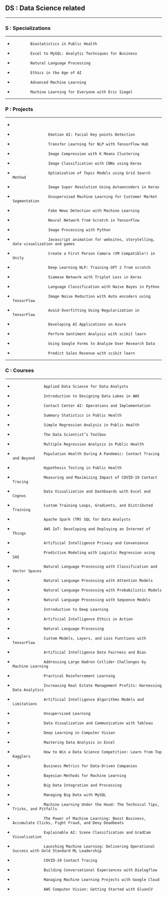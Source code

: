 ## DS : Data Science related
_____________________________
### S : Specializations
_____________________________
            
-             Biostatistics in Public Health
-             Excel to MySQL: Analytic Techniques for Business
-             Natural Language Processing
-             Ethics in the Age of AI
-             Advanced Machine Learning
-             Machine Learning for Everyone with Eric Siegel

      
_____________________________  
      
### P : Projects
_____________________________  
      
-                         
-                     Emotion AI: Facial Key points Detection
-                     Transfer Learning for NLP with TensorFlow Hub
-                     Image Compression with K Means Clustering
-                     Image Classification with CNNs using Keras
-                     Optimization of Topic Models using Grid Search Method
-                     Image Super Resolution Using Autoencoders in Keras
-                     Unsupervised Machine Learning for Customer Market Segmentation
-                     Fake News Detection with Machine Learning
-                     Neural Network from Scratch in TensorFlow
-                     Image Processing with Python
-                     Javascript animation for websites, storytelling, data visualization and games
-                     Create a First Person Camera (VM Compatible!) in Unity
-                     Deep Learning NLP: Training GPT 2 from scratch
-                     Siamese Network with Triplet Loss in Keras
-                     Language Classification with Naive Bayes in Python
-                     Image Noise Reduction with Auto encoders using TensorFlow
-                     Avoid Overfitting Using Regularization in TensorFlow
-                     Developing AI Applications on Azure
-                     Perform Sentiment Analysis with scikit learn
-                     Using Google Forms to Analyze User Research Data
-                     Predict Sales Revenue with scikit learn

_____________________________      
      
### C : Courses
_____________________________
      
-                   Applied Data Science for Data Analysts
-                   Introduction to Designing Data Lakes in AWS
-                   Contact Center AI: Operations and Implementation
-                   Summary Statistics in Public Health
-                   Simple Regression Analysis in Public Health
-                   The Data Scientist’s Toolbox
-                   Multiple Regression Analysis in Public Health
-                   Population Health During A Pandemic: Contact Tracing and Beyond
-                   Hypothesis Testing in Public Health
-                   Measuring and Maximizing Impact of COVID-19 Contact Tracing
-                   Data Visualization and Dashboards with Excel and Cognos
-                   Custom Training Loops, Gradients, and Distributed Training
-                   Apache Spark (TM) SQL for Data Analysts
-                   AWS IoT: Developing and Deploying an Internet of Things   
-                   Artificial Intelligence Privacy and Convenience
-                   Predictive Modeling with Logistic Regression using SAS
-                   Natural Language Processing with Classification and Vector Spaces
-                   Natural Language Processing with Attention Models
-                   Natural Language Processing with Probabilistic Models
-                   Natural Language Processing with Sequence Models
-                   Introduction to Deep Learning
-                   Artificial Intelligence Ethics in Action
-                   Natural Language Processing
-                   Custom Models, Layers, and Loss Functions with TensorFlow
-                   Artificial Intelligence Data Fairness and Bias
-                   Addressing Large Hadron Collider Challenges by Machine Learning
-                   Practical Reinforcement Learning
-                   Increasing Real Estate Management Profits: Harnessing Data Analytics
-                   Artificial Intelligence Algorithms Models and Limitations
-                   Unsupervised Learning
-                   Data Visualization and Communication with Tableau
-                   Deep Learning in Computer Vision
-                   Mastering Data Analysis in Excel
-                   How to Win a Data Science Competition: Learn from Top Kagglers
-                   Business Metrics for Data-Driven Companies
-                   Bayesian Methods for Machine Learning
-                   Big Data Integration and Processing
-                   Managing Big Data with MySQL
-                   Machine Learning Under the Hood: The Technical Tips, Tricks, and Pitfalls
-                   The Power of Machine Learning: Boost Business, Accumulate Clicks, Fight Fraud, and Deny Deadbeats
-                   Explainable AI: Scene Classification and GradCam Visualization
-                   Launching Machine Learning: Delivering Operational Success with Gold Standard ML Leadership
-                   COVID-19 Contact Tracing
-                   Building Conversational Experiences with Dialogflow
-                   Managing Machine Learning Projects with Google Cloud
-                   AWS Computer Vision: Getting Started with GluonCV
